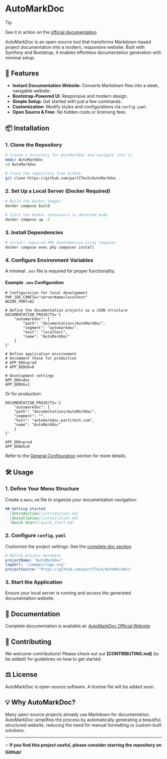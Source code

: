 # AutoMarkDoc

> [!TIP]
> See it in action on the [official documentation](https://automarkdoc.partitech.com/)

AutoMarkDoc is an open-source tool that transforms Markdown-based project documentation into a modern, responsive website. Built with Symfony and Bootstrap, it enables effortless documentation generation with minimal setup.

## 🚀 Features
- **Instant Documentation Website**: Converts Markdown files into a sleek, navigable website.
- **Bootstrap-Powered UI**: Responsive and modern design.
- **Simple Setup**: Get started with just a few commands.
- **Customization**: Modify styles and configurations via `config.yaml`.
- **Open Source & Free**: No hidden costs or licensing fees.

## 📦 Installation

### 1. Clone the Repository
```sh
# Create a directory for AutoMarkDoc and navigate into it
mkdir AutoMarkDoc
cd AutoMarkDoc

# Clone the repository from GitHub
git clone https://github.com/partITech/AutoMarkDoc .
```

### 2. Set Up a Local Server (Docker Required)
```sh
# Build the Docker images
docker compose build

# Start the Docker containers in detached mode
docker compose up -d
```

### 3. Install Dependencies
```sh
# Install required PHP dependencies using Composer
docker compose exec php composer install
```

### 4. Configure Environment Variables
A minimal `.env` file is required for proper functionality.

#### Example `.env` Configuration
```dotenv
# Configuration for local development
PHP_IDE_CONFIG="serverName=localhost"
NGINX_PORT=82

# Define the documentation projects as a JSON structure
DOCUMENTATION_PROJECTS='{
    "automarkdoc": {
        "path": "documentations/AutoMarkDoc",
        "segment": "automarkdoc",
        "host": "localhost",
        "name": "AutoMarkDoc"
    }
}'

# Define application environment
# Uncomment these for production
# APP_ENV=prod
# APP_DEBUG=0

# Development settings
APP_ENV=dev
APP_DEBUG=1
```

Or for production: 
```dotenv
DOCUMENTATION_PROJECTS='{
    "automarkdoc": {
    "path": "documentations/AutoMarkDoc",
    "segment": "",
    "host": "automarkdoc.partitech.com",
    "name": "AutoMarkDoc"
    }
}'

APP_ENV=prod
APP_DEBUG=0
```


Refer to the [General Configuration](http://automarkdoc.partitech.com/?file=env.md&title=Getting%20Started) section for more details.

## 🛠 Usage

### 1. Define Your Menu Structure
Create a `menu.md` file to organize your documentation navigation:
```markdown
## Getting Started
- [Introduction](introduction.md)
- [Installation](installation.md)
- [Quick Start](quick_start.md)
```

### 2. Configure `config.yaml`
Customize the project settings:
See the [complete doc section](https://automarkdoc.partitech.com/?file=quick_start.md&title=Getting%20Started) 

```yaml
# Define project metadata
projectName: "AutoMarkDoc"
logoUrl: "/images/logo.svg"
projectSource: "https://github.com/partITech/AutoMarkDoc"

```

### 3. Start the Application
Ensure your local server is running and access the generated documentation website.

## 📖 Documentation
Complete documentation is available at: [AutoMarkDoc Official Website](http://automarkdoc.partitech.com/)

## 🤝 Contributing
We welcome contributions! Please check out our **[CONTRIBUTING.md]** (to be added) for guidelines on how to get started.

## ⚖️ License
AutoMarkDoc is open-source software. A license file will be added soon.

## 💡 Why AutoMarkDoc?
Many open-source projects already use Markdown for documentation. AutoMarkDoc simplifies the process by automatically generating a beautiful, structured website, reducing the need for manual formatting or custom-built solutions.

---

⭐ **If you find this project useful, please consider starring the repository on GitHub!**

